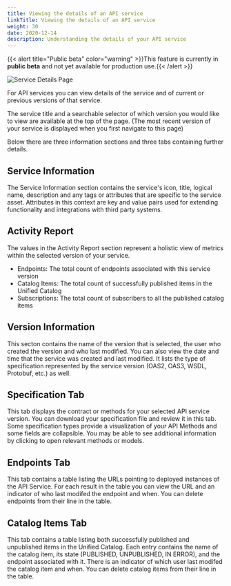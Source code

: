 ```yaml
---
title: Viewing the details of an API service
linkTitle: Viewing the details of an API service
weight: 30
date: 2020-12-14
description: Understanding the details of your API service
---
```


{{< alert title="Public beta" color="warning" >}}This feature is currently in **public beta** and not yet available for production use.{{< /alert >}}

![Service Details Page](/Images/central/env_and_gateway_mgmt/ServiceDetailsPage.png)

For API services you can view details of the service and of current or previous versions of that service.

The service title and a searchable selector of which version you would like to view are available at the top of the page.
(The most recent version of your service is displayed when you first navigate to this page)

Below there are three information sections and three tabs containing further details.

## Service Information

The Service Information section contains the service's icon, title, logical name, description and any tags or attributes that are specific to the service asset. Attributes in this context are key and value pairs used for extending functionality and integrations with third party systems.

## Activity Report

The values in the Activity Report section represent a holistic view of metrics within the selected version of your service.

-   Endpoints: The total count of endpoints associated with this service version
-   Catalog Items: The total count of successfully published items in the Unified Catalog
-   Subscriptions: The total count of subscribers to all the published catalog items

## Version Information

This secton contains the name of the version that is selected, the user who created the version and who last modified. You can also view the date and time that the service was created and last modified. It lists the type of specification represented by the service version (OAS2, OAS3, WSDL, Protobuf, etc.) as well.

## Specification Tab

This tab displays the contract or methods for your selected API service version. You can download your specification file and review it in this tab. Some specification types provide a visualization of your API Methods and some fields are collapsible. You may be able to see additional information by clicking to open relevant methods or models.

## Endpoints Tab

This tab contains a table listing the URLs pointing to deployed instances of the API Service. For each result in the table you can view the URL and an indicator of who last modifed the endpoint and when. You can delete endpoints from their line in the table.

## Catalog Items Tab

This tab contains a table listing both successfully published and unpublished items in the Unified Catalog. Each entry contains the name of the catalog item, its state (PUBLISHED, UNPUBLISHED, IN ERROR), and the endpoint associated with it. There is an indicator of which user last modifed the catalog item and when. You can delete catalog items from their line in the table.

